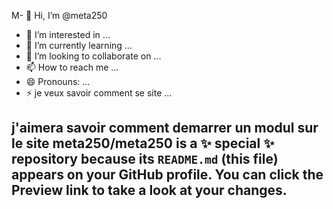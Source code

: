    M- 👋 Hi, I’m @meta250
- 👀 I’m interested in ...
- 🌱 I’m currently learning ...
- 💞️ I’m looking to collaborate on ...
- 📫 How to reach me ...
- 😄 Pronouns: ...
- ⚡ je veux savoir comment se site ...

j'aimera savoir comment demarrer un modul sur le site 
meta250/meta250 is a ✨ special ✨ repository because its `README.md` (this file) appears on your GitHub profile.
You can click the Preview link to take a look at your changes.
--
